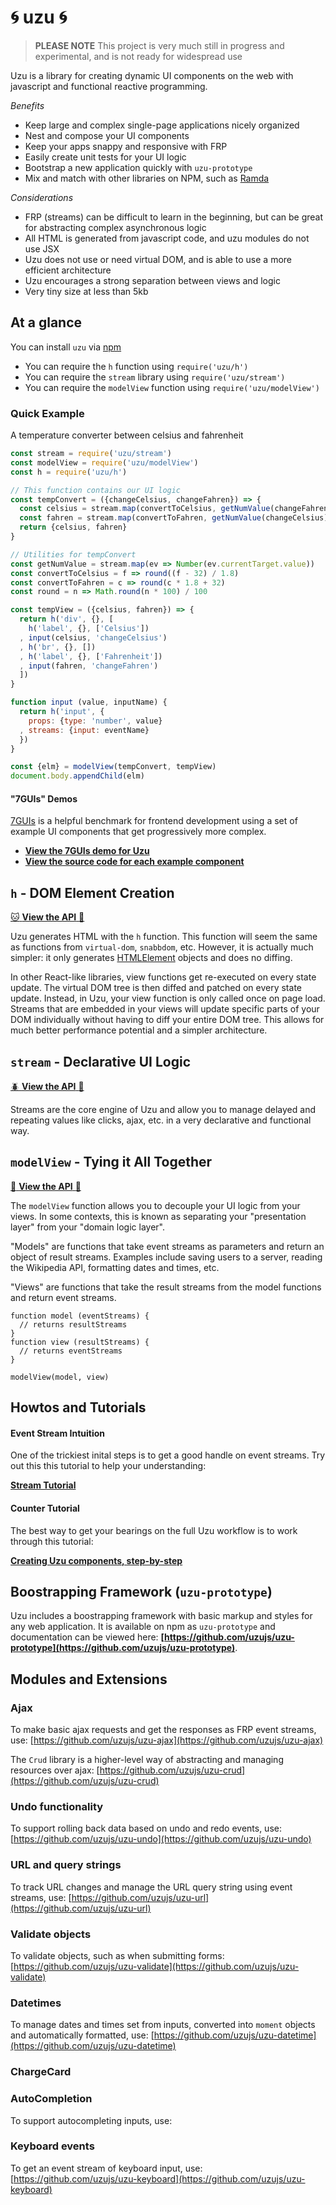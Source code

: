 # :cyclone: uzu :cyclone:

> **PLEASE NOTE** This project is very much still in progress and experimental, and is not ready for widespread use

Uzu is a library for creating dynamic UI components on the web with javascript and functional reactive programming.

_Benefits_
* Keep large and complex single-page applications nicely organized
* Nest and compose your UI components
* Keep your apps snappy and responsive with FRP
* Easily create unit tests for your UI logic
* Bootstrap a new application quickly with `uzu-prototype`
* Mix and match with other libraries on NPM, such as [Ramda](ramdajs.com/docs/)

_Considerations_
* FRP (streams) can be difficult to learn in the beginning, but can be great for abstracting complex asynchronous logic
* All HTML is generated from javascript code, and uzu modules do not use JSX
* Uzu does not use or need virtual DOM, and is able to use a more efficient architecture
* Uzu encourages a strong separation between views and logic
* Very tiny size at less than 5kb

## At a glance

You can install `uzu` via [npm](https://npmjs.org/package/uzu)

* You can require the `h` function using `require('uzu/h')`
* You can require the `stream` library using `require('uzu/stream')`
* You can require the `modelView` function using `require('uzu/modelView')`

### Quick Example

A temperature converter between celsius and fahrenheit

```js
const stream = require('uzu/stream')
const modelView = require('uzu/modelView')
const h = require('uzu/h')

// This function contains our UI logic
const tempConvert = ({changeCelsius, changeFahren}) => {
  const celsius = stream.map(convertToCelsius, getNumValue(changeFahren))
  const fahren = stream.map(convertToFahren, getNumValue(changeCelsius))
  return {celsius, fahren}
}

// Utilities for tempConvert
const getNumValue = stream.map(ev => Number(ev.currentTarget.value))
const convertToCelsius = f => round((f - 32) / 1.8)
const convertToFahren = c => round(c * 1.8 + 32)
const round = n => Math.round(n * 100) / 100

const tempView = ({celsius, fahren}) => {
  return h('div', {}, [
    h('label', {}, ['Celsius'])
  , input(celsius, 'changeCelsius')
  , h('br', {}, [])
  , h('label', {}, ['Fahrenheit'])
  , input(fahren, 'changeFahren')
  ])
}

function input (value, inputName) {
  return h('input', {
    props: {type: 'number', value}
  , streams: {input: eventName}
  })
}

const {elm} = modelView(tempConvert, tempView)
document.body.appendChild(elm)
```

#### "7GUIs" Demos

[7GUIs]() is a helpful benchmark for frontend development using a set of example UI components that get progressively more complex.

* [**View the 7GUIs demo for Uzu**]()
* [**View the source code for each example component**]()

## `h` - DOM Element Creation

[:cat: **View the API** :dog:](/h)

Uzu generates HTML with the `h` function. This function will seem the same as functions from `virtual-dom`, `snabbdom`, etc. However, it is actually much simpler: it only generates [HTMLElement](https://developer.mozilla.org/en-US/docs/Web/API/HTMLElement) objects and does no diffing.

In other React-like libraries, view functions get re-executed on every state update. The virtual DOM tree is then diffed and patched on every state update. Instead, in Uzu, your view function is only called once on page load. Streams that are embedded in your views will update specific parts of your DOM individually without having to diff your entire DOM tree. This allows for much better performance potential and a simpler architecture.

## `stream` - Declarative UI Logic

[:beetle: **View the API** :honeybee:](/stream)

Streams are the core engine of Uzu and allow you to manage delayed and repeating values like clicks, ajax, etc. in a very declarative and functional way.

## `modelView` - Tying it All Together

[:dolphin: **View the API** :whale2:](/modelView)

The `modelView` function allows you to decouple your UI logic from your views. In some contexts, this is known as separating your "presentation layer" from your "domain logic layer". 

"Models" are functions that take event streams as parameters and return an object of result streams. Examples include saving users to a server, reading the Wikipedia API, formatting dates and times, etc.

"Views" are functions that take the result streams from the model functions and return event streams.

```
function model (eventStreams) {
  // returns resultStreams
}
function view (resultStreams) {
  // returns eventStreams
}

modelView(model, view)
```

## Howtos and Tutorials

#### Event Stream Intuition

One of the trickiest inital steps is to get a good handle on event streams. Try out this this tutorial to help your understanding:

[**Stream Tutorial**](/docs/event-stream-tutorial)

#### Counter Tutorial

The best way to get your bearings on the full Uzu workflow is to work through this tutorial:

[**Creating Uzu components, step-by-step**](/docs/todo-tutorial.md)

## Boostrapping Framework (`uzu-prototype`)

Uzu includes a boostrapping framework with basic markup and styles for any web application. It is available on npm as `uzu-prototype` and documentation can be viewed here: **[https://github.com/uzujs/uzu-prototype](https://github.com/uzujs/uzu-prototype)**.

## Modules and Extensions

### Ajax

To make basic ajax requests and get the responses as FRP event streams, use:
[https://github.com/uzujs/uzu-ajax](https://github.com/uzujs/uzu-ajax)

The `Crud` library is a higher-level way of abstracting and managing resources over ajax:
[https://github.com/uzujs/uzu-crud](https://github.com/uzujs/uzu-crud)

### Undo functionality

To support rolling back data based on undo and redo events, use:
[https://github.com/uzujs/uzu-undo](https://github.com/uzujs/uzu-undo)

### URL and query strings

To track URL changes and manage the URL query string using event streams, use:
[https://github.com/uzujs/uzu-url](https://github.com/uzujs/uzu-url)

### Validate objects

To validate objects, such as when submitting forms:
[https://github.com/uzujs/uzu-validate](https://github.com/uzujs/uzu-validate)

### Datetimes

To manage dates and times set from inputs, converted into `moment` objects and automatically formatted, use:
[https://github.com/uzujs/uzu-datetime](https://github.com/uzujs/uzu-datetime)

### ChargeCard

### AutoCompletion

To support autocompleting inputs, use:

### Keyboard events

To get an event stream of keyboard input, use:
[https://github.com/uzujs/uzu-keyboard](https://github.com/uzujs/uzu-keyboard)

